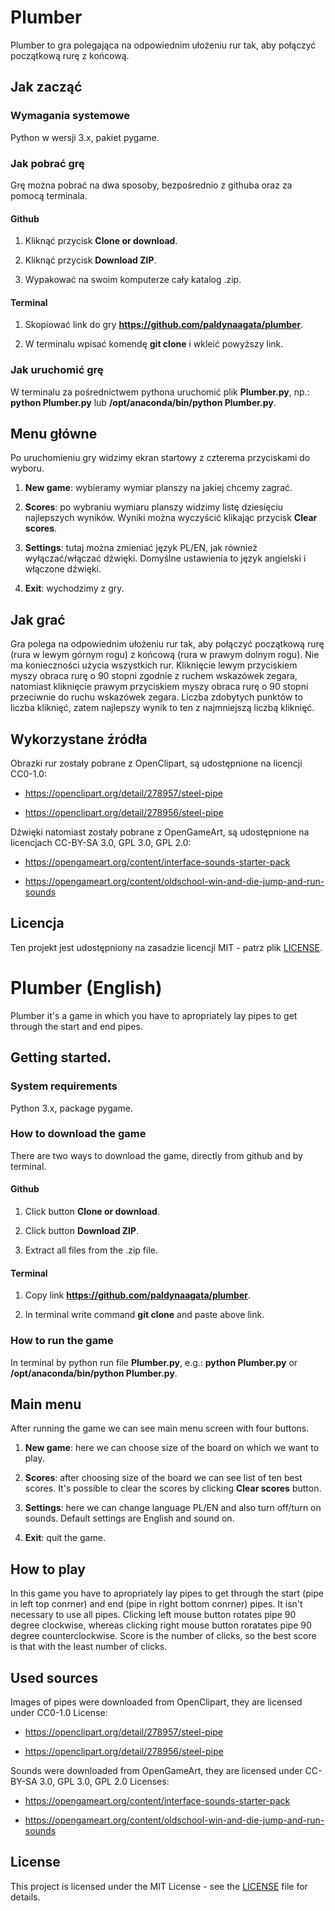 # Plumber
Plumber to gra polegająca na odpowiednim ułożeniu rur tak, aby połączyć początkową rurę z końcową.

## Jak zacząć

### Wymagania systemowe
Python w wersji 3.x, pakiet pygame.

### Jak pobrać grę
Grę można pobrać na dwa sposoby, bezpośrednio z githuba oraz za pomocą terminala.

#### Github

1. Kliknąć przycisk **Clone or download**.

2. Kliknąć przycisk **Download ZIP**.

3. Wypakować na swoim komputerze cały katalog .zip.

#### Terminal

1. Skopiować link do gry **https://github.com/paldynaagata/plumber**.

2. W terminalu wpisać komendę **git clone** i wkleić powyższy link.

### Jak uruchomić grę
W terminalu za pośrednictwem pythona uruchomić plik **Plumber.py**, np.: **python Plumber.py** lub **/opt/anaconda/bin/python Plumber.py**.

## Menu główne
Po uruchomieniu gry widzimy ekran startowy z czterema przyciskami do wyboru.

1. **New game**: wybieramy wymiar planszy na jakiej chcemy zagrać.

2. **Scores**: po wybraniu wymiaru planszy widzimy listę dziesięciu najlepszych wyników. Wyniki można wyczyścić klikając przycisk **Clear scores**.

3. **Settings**: tutaj można zmieniać język PL/EN, jak również wyłączać/włączać dźwięki. Domyślne ustawienia to język angielski i włączone dźwięki.

4. **Exit**: wychodzimy z gry.

## Jak grać
Gra polega na odpowiednim ułożeniu rur tak, aby połączyć początkową rurę (rura w lewym górnym rogu) z końcową (rura w prawym dolnym rogu). Nie ma konieczności użycia wszystkich rur. Kliknięcie lewym przyciskiem myszy obraca rurę o 90 stopni zgodnie z ruchem wskazówek zegara, natomiast kliknięcie prawym przyciskiem myszy obraca rurę o 90 stopni przeciwnie do ruchu wskazówek zegara. Liczba zdobytych punktów to liczba kliknięć, zatem najlepszy wynik to ten z najmniejszą liczbą kliknięć.

## Wykorzystane źródła
Obrazki rur zostały pobrane z OpenClipart, są udostępnione na licencji CC0-1.0:

* https://openclipart.org/detail/278957/steel-pipe

* https://openclipart.org/detail/278956/steel-pipe

Dźwięki natomiast zostały pobrane z OpenGameArt, są udostępnione na licencjach CC-BY-SA 3.0, GPL 3.0, GPL 2.0:

* https://opengameart.org/content/interface-sounds-starter-pack

* https://opengameart.org/content/oldschool-win-and-die-jump-and-run-sounds

## Licencja
Ten projekt jest udostępniony na zasadzie licencji MIT - patrz plik [LICENSE](LICENSE).



# Plumber (English)
Plumber it's a game in which you have to apropriately lay pipes to get through the start and end pipes.

## Getting started.

### System requirements
Python 3.x, package pygame.

### How to download the game
There are two ways to download the game, directly from github and by terminal.

#### Github

1. Click button **Clone or download**.

2. Click button **Download ZIP**.

3. Extract all files from the .zip file.

#### Terminal

1. Copy link **https://github.com/paldynaagata/plumber**.

2. In terminal write command **git clone** and paste above link.

### How to run the game
In terminal by python run file **Plumber.py**, e.g.: **python Plumber.py** or **/opt/anaconda/bin/python Plumber.py**.

## Main menu
After running the game we can see main menu screen with four buttons.

1. **New game**: here we can choose size of the board on which we want to play.

2. **Scores**: after choosing size of the board we can see list of ten best scores. It's possible to clear the scores by clicking **Clear scores** button.

3. **Settings**: here we can change language PL/EN and also turn off/turn on sounds. Default settings are English and sound on.

4. **Exit**: quit the game.

## How to play
In this game you have to apropriately lay pipes to get through the start (pipe in left top conrner) and end (pipe in right bottom conrner) pipes. It isn't necessary to use all pipes. Clicking left mouse button rotates pipe 90 degree clockwise, whereas clicking right mouse button roratates pipe 90 degree counterclockwise. Score is the number of clicks, so the best score is that with the least number of clicks.

## Used sources
Images of pipes were downloaded from OpenClipart, they are licensed under CC0-1.0 License:

* https://openclipart.org/detail/278957/steel-pipe

* https://openclipart.org/detail/278956/steel-pipe

Sounds were downloaded from OpenGameArt, they are licensed under CC-BY-SA 3.0, GPL 3.0, GPL 2.0 Licenses:

* https://opengameart.org/content/interface-sounds-starter-pack

* https://opengameart.org/content/oldschool-win-and-die-jump-and-run-sounds

## License
This project is licensed under the MIT License - see the [LICENSE](LICENSE) file for details.

